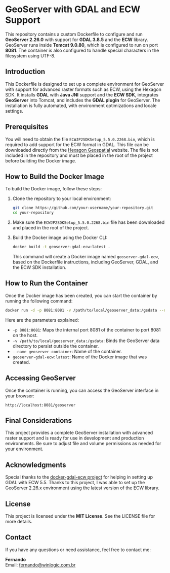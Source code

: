 
# GeoServer with GDAL and ECW Support

This repository contains a custom Dockerfile to configure and run **GeoServer 2.26.0** with support for **GDAL 3.8.5** and the **ECW** library. GeoServer runs inside **Tomcat 9.0.80**, which is configured to run on port **8081**. The container is also configured to handle special characters in the filesystem using UTF-8.

## Introduction

This Dockerfile is designed to set up a complete environment for GeoServer with support for advanced raster formats such as ECW, using the Hexagon SDK. It installs **GDAL** with **Java JNI** support and the **ECW SDK**, integrates **GeoServer** into Tomcat, and includes the **GDAL plugin** for GeoServer. The installation is fully automated, with environment optimizations and locale settings.

## Prerequisites

You will need to obtain the file `ECWJP2SDKSetup_5.5.0.2268.bin`, which is required to add support for the ECW format in GDAL. This file can be downloaded directly from the [Hexagon Geospatial](https://www.hexagongeospatial.com/) website. The file is not included in the repository and must be placed in the root of the project before building the Docker image.

## How to Build the Docker Image

To build the Docker image, follow these steps:

1. Clone the repository to your local environment:

   ```bash
   git clone https://github.com/your-username/your-repository.git
   cd your-repository
   ```

2. Make sure the `ECWJP2SDKSetup_5.5.0.2268.bin` file has been downloaded and placed in the root of the project.

3. Build the Docker image using the Docker CLI:

   ```bash
   docker build -t geoserver-gdal-ecw:latest .
   ```

   This command will create a Docker image named `geoserver-gdal-ecw`, based on the Dockerfile instructions, including GeoServer, GDAL, and the ECW SDK installation.

## How to Run the Container

Once the Docker image has been created, you can start the container by running the following command:

```bash
docker run -d -p 8081:8081 -v /path/to/local/geoserver_data:/gsdata --name geoserver-container geoserver-gdal-ecw:latest
```

Here are the parameters explained:
- `-p 8081:8081`: Maps the internal port 8081 of the container to port 8081 on the host.
- `-v /path/to/local/geoserver_data:/gsdata`: Binds the GeoServer data directory to persist outside the container.
- `--name geoserver-container`: Name of the container.
- `geoserver-gdal-ecw:latest`: Name of the Docker image that was created.

## Accessing GeoServer

Once the container is running, you can access the GeoServer interface in your browser:

```
http://localhost:8081/geoserver
```

## Final Considerations

This project provides a complete GeoServer installation with advanced raster support and is ready for use in development and production environments. Be sure to adjust file and volume permissions as needed for your environment.

## Acknowledgments

Special thanks to the [docker-gdal-ecw project](https://github.com/elmoneto/docker-gdal-ecw/tree/main) for helping in setting up GDAL with ECW 5.5. Thanks to this project, I was able to set up the GeoServer 2.26.x environment using the latest version of the ECW library.

## License

This project is licensed under the **MIT License**. See the LICENSE file for more details.

## Contact

If you have any questions or need assistance, feel free to contact me:

**Fernando**  
Email: [fernando@winlogic.com.br](mailto:fernando@winlogic.com.br)